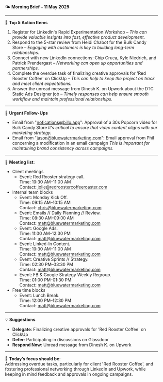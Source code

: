 🌤️ **Morning Brief – 11 May 2025**

---

🧩 **Top 5 Action Items**  
1. Register for LinkedIn's Rapid Experimentation Workshop – _This can provide valuable insights into fast, effective product development._
2. Respond to the 5-star review from Heidi Chabot for the Bulk Candy Store – _Engaging with customers is key to building long-term relationships._
3. Connect with new LinkedIn connections: Chip Cruea, Kyle Niedrich, and Patrick Prendergast – _Networking can open up opportunities and partnerships._
4. Complete the overdue task of finalizing creative approvals for 'Red Rooster Coffee' on ClickUp – _This can help to keep the project on track and meet client expectations._
5. Answer the unread message from Dinesh K. on Upwork about the DTC Static Ads Designer job – _Timely responses can help ensure smooth workflow and maintain professional relationships._

---

🚨 **Urgent Follow-Ups**  
- Email from "nofications@billo.app": Approval of a 30s Popcorn video for Bulk Candy Store _It's critical to ensure that video content aligns with our marketing strategy._
- Email from "jason@bluewatermarketing.com": Email approval from Phil concerning a modification in an email campaign _This is important for maintaining brand consistency across campaigns._

---

📅 **Meeting list:**
- Client meetings
    - Event: Red Rooster strategy call.  
      Time: 10:30 AM–11:00 AM  
      Contact: jolie@redroostercoffeeroaster.com
- Internal team blocks
    - Event: Monday Kick Off.  
      Time: 09:15 AM–10:15 AM  
      Contact: chris@bluewatermarketing.com
    - Event: Emails // Daily Planning // Review.  
      Time: 08:30 AM–09:00 AM  
      Contact: matt@bluewatermarketing.com
    - Event: Google Ads.  
      Time: 11:00 AM–12:30 PM  
      Contact: matt@bluewatermarketing.com
    - Event: Linked-In Content.  
      Time: 10:30 AM–11:00 AM  
      Contact: matt@bluewatermarketing.com
    - Event: Creative Sprints // Strategy.  
      Time: 02:30 PM–03:30 PM  
      Contact: matt@bluewatermarketing.com
    - Event: FB & Google Strategy Weekly Regroup.  
      Time: 01:00 PM–01:30 PM  
      Contact: matt@bluewatermarketing.com
- Free time blocks
    - Event: Lunch Break.  
      Time: 12:00 PM–12:30 PM  
      Contact: matt@bluewatermarketing.com

---

💡 **Suggestions**  
- **Delegate**: Finalizing creative approvals for 'Red Rooster Coffee' on ClickUp  
- **Defer**: Participating in discussions on Glassdoor  
- **Respond Now**: Unread message from Dinesh K. on Upwork  

---

🎯 **Today’s focus should be:**  
Addressing overdue tasks, particularly for client 'Red Rooster Coffee', and fostering professional networking through LinkedIn and Upwork, while keeping in mind feedback and approvals in ongoing campaigns.